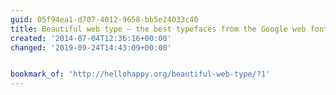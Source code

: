 ```yaml
---
guid: 05f94ea1-d707-4012-9658-bb5e24033c40
title: Beautiful web type — the best typefaces from the Google web fonts directory
created: '2014-07-04T12:36:16+00:00'
changed: '2019-09-24T14:43:09+00:00'


bookmark_of: 'http://hellohappy.org/beautiful-web-type/?1'
---
```




